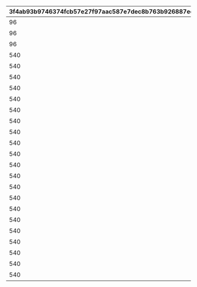 |3f4ab93b9746374fcb57e27f97aac587e7dec8b763b926887edf4b25ae9914ef|aafaa18b98a96099c60f8e4578ac58f5f02aadaa35aee6b73aca41902e72fe85|77ed077053c55650a62cdfd622f9ece09e22ee49c9422a87e5d3a190175892e1|ee03d9fee8c65015541ad7717fd0f6648c6011274e763f8f210311db7134b286|07d0bc16e0e423caac3ac0245aa58bcf5684791cf687a81ff1d28f323023080b|b47829b9b4e5d4ad2dd50cef959860b1c608ff5ec3934dcb35d2cb92f11228ae|69bc66d8581ffc9268b0124afe3e80bf707f3b78ab8f644f0d6743b5f30fbde0|df391a4615d19ebe3a6fd87a06a1c0513680e6badc3154861ec10795281b61e5|b7446d8a2ecbcf42c6035fc1587fb7088d7a420faec77b87c2ef2c0f2050bafe|e49404cf9fac1bcb127be72b5702180a2388f50622369bacd5b77e3f8124fcf0|ec41942af7727168e45a2a9f79794a66e90da9294139276ab67407d7d175570f|232daf74c295e3c65aa56a0e8aa3cf096056aeea5c15a79fc64b7e22154d4682|c22309bc69e61c6730da3491496526cf350491dda100bbaa031d11117a4fa76b|2ad9a424df89313b93d562fa48689731018220b74b39eb53cafe0c9f7ee0e2fb|c5d9cdeb4226c229c4145e62894db479ca25a9ed8aa9eebd55bae4c091270075|
| --- | --- | --- | --- | --- | --- | --- | --- | --- | --- | --- | --- | --- | --- | --- |
|96|92407|924072001|25|1|924073001|92407020|8|924070100|90|0|6|前哨クエスト|92407010|0|
|96|92407|924072002|25|2|924073002|92407030|8|924070200|90|0|6|前哨クエスト|92407020|92407010|
|96|92407|924072003|25|3|924073003|0|8|924070300|90|0|6|前哨クエスト|92407030|92407020|
|540|92408|924082001|25|1|924083001|92408020|25|924080100|90|0|25|前哨クエスト|92408010|0|
|540|92408|924082002|25|2|924083002|92408030|25|924080200|90|0|25|前哨クエスト|92408020|92408010|
|540|92408|924082003|25|3|924083003|0|25|924080300|90|0|25|前哨クエスト|92408030|92408020|
|540|92409|924092001|25|1|924093001|92409020|25|924090100|90|0|25|前哨クエスト|92409010|0|
|540|92409|924092002|25|2|924093002|92409030|25|924090200|90|0|25|前哨クエスト|92409020|92409010|
|540|92409|924092003|25|3|924093003|0|25|924090300|90|0|25|前哨クエスト|92409030|92409020|
|540|92410|924102001|25|1|924103001|92410020|25|924100100|90|0|25|前哨クエスト|92410010|0|
|540|92410|924102002|25|2|924103002|92410030|25|924100200|90|0|25|前哨クエスト|92410020|92410010|
|540|92410|924102003|25|3|924103003|0|25|924100300|90|0|25|前哨クエスト|92410030|92410020|
|540|92411|924112001|25|1|924113001|92411020|25|924110100|90|0|25|前哨クエスト|92411010|0|
|540|92411|924112002|25|2|924113002|92411030|25|924110200|90|0|25|前哨クエスト|92411020|92411010|
|540|92411|924112003|25|3|924113003|0|25|924110300|90|0|25|前哨クエスト|92411030|92411020|
|540|92412|924122001|25|1|924123001|92412020|25|924120100|90|0|25|前哨クエスト|92412010|0|
|540|92412|924122002|25|2|924123002|92412030|25|924120200|90|0|25|前哨クエスト|92412020|92412010|
|540|92412|924122003|25|3|924123003|0|25|924120300|90|0|25|前哨クエスト|92412030|92412020|
|540|92414|924142001|25|1|924143001|92414020|25|924140100|90|0|25|前哨クエスト|92414010|0|
|540|92414|924142002|25|2|924143002|92414030|25|924140200|90|0|25|前哨クエスト|92414020|92414010|
|540|92414|924142003|25|3|924143003|0|25|924140300|90|0|25|前哨クエスト|92414030|92414020|
|540|92413|925012001|25|1|925013001|92501020|25|925010100|90|0|25|前哨クエスト|92501010|0|
|540|92413|925012002|25|2|925013002|92501030|25|925010200|90|0|25|前哨クエスト|92501020|92501010|
|540|92413|925012003|25|3|925013003|0|25|925010300|90|0|25|前哨クエスト|92501030|92501020|